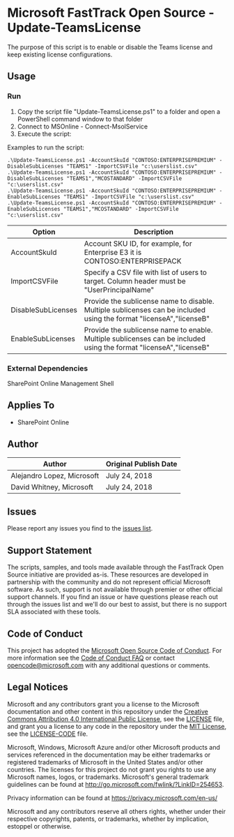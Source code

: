 # Microsoft FastTrack Open Source - Update-TeamsLicense

The purpose of this script is to enable or disable the Teams license and keep existing license configurations. 

## Usage

### Run

1. Copy the script file "Update-TeamsLicense.ps1" to a folder and open a PowerShell command window to that folder
2. Connect to MSOnline - Connect-MsolService
2. Execute the script: 

Examples to run the script:  

`.\Update-TeamsLicense.ps1 -AccountSkuId "CONTOSO:ENTERPRISEPREMIUM" -DisableSubLicenses "TEAMS1" -ImportCSVFile "c:\userslist.csv"`  
`.\Update-TeamsLicense.ps1 -AccountSkuId "CONTOSO:ENTERPRISEPREMIUM" -DisableSubLicenses "TEAMS1","MCOSTANDARD" -ImportCSVFile "c:\userslist.csv"`  
`.\Update-TeamsLicense.ps1 -AccountSkuId "CONTOSO:ENTERPRISEPREMIUM" -EnableSubLicenses "TEAMS1" -ImportCSVFile "c:\userslist.csv"`  
`.\Update-TeamsLicense.ps1 -AccountSkuId "CONTOSO:ENTERPRISEPREMIUM" -EnableSubLicenses "TEAMS1","MCOSTANDARD" -ImportCSVFile "c:\userslist.csv"`    


|Option|Description
|----|--------------------------
|AccountSkuId|Account SKU ID, for example, for Enterprise E3 it is CONTOSO:ENTERPRISEPACK
|ImportCSVFile|Specify a CSV file with list of users to target. Column header must be "UserPrincipalName"
|DisableSubLicenses|Provide the sublicense name to disable. Multiple sublicenses can be included using the format "licenseA","licenseB"
|EnableSubLicenses|Provide the sublicense name to enable. Multiple sublicenses can be included using the format "licenseA","licenseB"

### External Dependencies

SharePoint Online Management Shell 

## Applies To

- SharePoint Online

## Author

|Author|Original Publish Date
|----|--------------------------
|Alejandro Lopez, Microsoft|July 24, 2018|
|David Whitney, Microsoft|July 24, 2018|

## Issues

Please report any issues you find to the [issues list](../../../../issues).

## Support Statement

The scripts, samples, and tools made available through the FastTrack Open Source initiative are provided as-is. These resources are developed in partnership with the community and do not represent official Microsoft software. As such, support is not available through premier or other official support channels. If you find an issue or have questions please reach out through the issues list and we'll do our best to assist, but there is no support SLA associated with these tools.

## Code of Conduct

This project has adopted the [Microsoft Open Source Code of Conduct](https://opensource.microsoft.com/codeofconduct/).
For more information see the [Code of Conduct FAQ](https://opensource.microsoft.com/codeofconduct/faq/) or
contact [opencode@microsoft.com](mailto:opencode@microsoft.com) with any additional questions or comments.

## Legal Notices

Microsoft and any contributors grant you a license to the Microsoft documentation and other content
in this repository under the [Creative Commons Attribution 4.0 International Public License](https://creativecommons.org/licenses/by/4.0/legalcode),
see the [LICENSE](https://github.com/Microsoft/FastTrack/blob/master/LICENSE) file, and grant you a license to any code in the repository under the [MIT License](https://opensource.org/licenses/MIT), see the
[LICENSE-CODE](https://github.com/Microsoft/FastTrack/blob/master/LICENSE-CODE) file.

Microsoft, Windows, Microsoft Azure and/or other Microsoft products and services referenced in the documentation
may be either trademarks or registered trademarks of Microsoft in the United States and/or other countries.
The licenses for this project do not grant you rights to use any Microsoft names, logos, or trademarks.
Microsoft's general trademark guidelines can be found at http://go.microsoft.com/fwlink/?LinkID=254653.

Privacy information can be found at https://privacy.microsoft.com/en-us/

Microsoft and any contributors reserve all others rights, whether under their respective copyrights, patents,
or trademarks, whether by implication, estoppel or otherwise.


